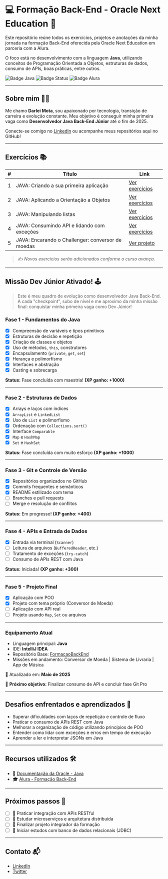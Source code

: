 # 💻 Formação Back-End - Oracle Next Education 🚀

Este repositório reúne todos os exercícios, projetos e anotações da minha jornada na formação Back-End oferecida pela Oracle Next Education em parceria com a Alura.

O foco está no desenvolvimento com a linguagem **Java**, utilizando conceitos de Programação Orientada a Objetos, estruturas de dados, consumo de APIs, boas práticas, entre outros.

![Badge Java](https://img.shields.io/badge/Java-%23ED8B00.svg?style=for-the-badge&logo=java&logoColor=white)
![Badge Status](https://img.shields.io/badge/Status-Em%20Desenvolvimento-yellow?style=for-the-badge)
![Badge Alura](https://img.shields.io/badge/Powered%20by-Alura-blue?style=for-the-badge)

---

## Sobre mim 👨‍💻

Me chamo **Darlei Mota**, sou apaixonado por tecnologia, transição de carreira e evolução constante. Meu objetivo é conseguir minha primeira vaga como **Desenvolvedor Java Back-End Júnior** até o fim de 2025.

Conecte-se comigo no [LinkedIn](https://www.linkedin.com/in/darleimota/) ou acompanhe meus repositórios aqui no GitHub!

---

## Exercícios 📚

| # | Título | Link |
|--|--------|------|
| 1 | JAVA: Criando a sua primeira aplicação | [Ver exercícios](https://github.com/DarleiMota/BackEndStage1) |
| 2 | JAVA: Aplicando a Orientação a Objetos | [Ver exercícios](https://github.com/DarleiMota/BackEndStage2) |
| 3 | JAVA: Manipulando listas| [Ver exercícios](https://github.com/DarleiMota/BackEndStage3) |
| 4 | JAVA: Consumindo API e lidando com exceções |[Ver exercícios](https://github.com/DarleiMota/BackEndStage4) |
| 5 | JAVA: Encarando o Challenger: conversor de moedas | [Ver projeto](https://github.com/DarleiMota/challenge-conversor-moeda) |

> ✍️ *Novos exercícios serão adicionados conforme o curso avança.*

---

## Missão Dev Júnior Ativado! 🕹️

> Este é meu quadro de evolução como desenvolvedor Java Back-End. A cada "checkpoint", subo de nível e me aproximo da minha missão final: conquistar minha primeira vaga como Dev Júnior!

### Fase 1 - Fundamentos do Java  
- [x] Compreensão de variáveis e tipos primitivos  
- [x] Estruturas de decisão e repetição  
- [x] Criação de classes e objetos  
- [x] Uso de métodos, `this`, construtores  
- [x] Encapsulamento (`private`, `get`, `set`)  
- [x] Herança e polimorfismo  
- [x] Interfaces e abstração  
- [x] Casting e sobrecarga  

**Status:** Fase concluída com maestria! **(XP ganho: +1000)**

---

### Fase 2 - Estruturas de Dados  
- [x] Arrays e laços com índices  
- [x] `ArrayList` e `LinkedList`  
- [x] Uso de `List` e polimorfismo  
- [x] Ordenação com `Collections.sort()`  
- [x] Interface `Comparable`  
- [x] `Map` e `HashMap`  
- [x] `Set` e `HashSet`

**Status:** Fase concluída com muito esforço **(XP ganho: +1000)**

---

### Fase 3 - Git e Controle de Versão  
- [x] Repositórios organizados no GitHub  
- [x] Commits frequentes e semânticos  
- [x] README estilizado com tema 
- [ ] Branches e pull requests  
- [ ] Merge e resolução de conflitos

**Status:** Em progresso! **(XP ganho: +400)**

---

### Fase 4 - APIs e Entrada de Dados  
- [x] Entrada via terminal (`Scanner`)  
- [ ] Leitura de arquivos (`BufferedReader`, etc.)  
- [ ] Tratamento de exceções (`try-catch`)  
- [ ] Consumo de APIs REST com Java

**Status:** Iniciada! **(XP ganho: +300)**

---

### Fase 5 - Projeto Final  
- [x] Aplicação com POO  
- [x] Projeto com tema próprio (Conversor de Moeda)  
- [ ] Aplicação com API real  
- [ ] Projeto usando `Map`, `Set` ou arquivos

---

### Equipamento Atual  
- Linguagem principal: **Java**  
- IDE: **IntelliJ IDEA**  
- Repositório Base: [FormacaoBackEnd](https://github.com/DarleiMota/FormacaoBackEnd)  
- Missões em andamento: Conversor de Moeda | Sistema de Livraria | App de Música

📆 Atualizado em: **Maio de 2025**

🎯 **Próximo objetivo:** Finalizar consumo de API e concluir fase Git Pro

---

## Desafios enfrentados e aprendizados 🧠

- Superar dificuldades com laços de repetição e controle de fluxo
- Praticar o consumo de APIs REST com Java
- Melhorar a organização de código utilizando princípios de POO
- Entender como lidar com exceções e erros em tempo de execução
- Aprender a ler e interpretar JSONs em Java

---

## Recursos utilizados 🛠️

- 📘 [Documentação da Oracle - Java](https://docs.oracle.com/javase/8/docs/)
- 🎓 [Alura - Formação Back-End](https://www.alura.com.br)

---

## Próximos passos 🚀

- [ ] 📡 Praticar integração com APIs RESTful
- [ ] 🧱 Estudar microserviços e arquitetura distribuída
- [ ] 🧩 Finalizar projeto integrador da formação
- [ ] 💾 Iniciar estudos com banco de dados relacionais (JDBC)

---

## Contato 📬

- [LinkedIn](https://www.linkedin.com/in/darleimota)
- [Twitter](https://twitter.com/darleimota)
